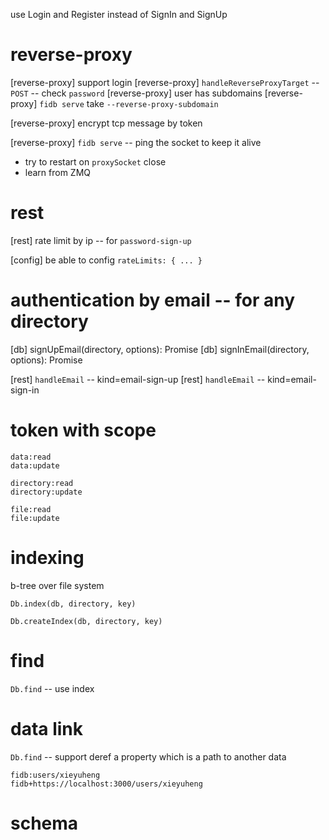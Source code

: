 use Login and Register instead of SignIn and SignUp

# reverse-proxy

[reverse-proxy] support login
[reverse-proxy] `handleReverseProxyTarget` -- `POST` -- check `password`
[reverse-proxy] user has subdomains
[reverse-proxy] `fidb serve` take `--reverse-proxy-subdomain`

[reverse-proxy] encrypt tcp message by token

[reverse-proxy] `fidb serve` -- ping the socket to keep it alive

- try to restart on `proxySocket` close
- learn from ZMQ

# rest

[rest] rate limit by ip -- for `password-sign-up`

[config] be able to config `rateLimits: { ... }`

# authentication by email -- for any directory

[db] signUpEmail(directory, options): Promise<void>
[db] signInEmail(directory, options): Promise<Token>

[rest] `handleEmail` -- kind=email-sign-up
[rest] `handleEmail` -- kind=email-sign-in

# token with scope

```
data:read
data:update

directory:read
directory:update

file:read
file:update
```

# indexing

b-tree over file system

`Db.index(db, directory, key)`

`Db.createIndex(db, directory, key)`

# find

`Db.find` -- use index

# data link

`Db.find` -- support deref a property which is a path to another data

```
fidb:users/xieyuheng
fidb+https://localhost:3000/users/xieyuheng
```

# schema
